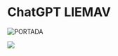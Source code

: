 # ChatGPT LIEMAV

![PORTADA](https://github.com/AndresFelipe23/chatgpt-liemav/assets/75282613/c8dfcf54-a94f-4017-ae94-3e5ec6434d57)

 <img src="https://user-images.githubusercontent.com/73097560/115834477-dbab4500-a447-11eb-908a-139a6edaec5c.gif"> 



